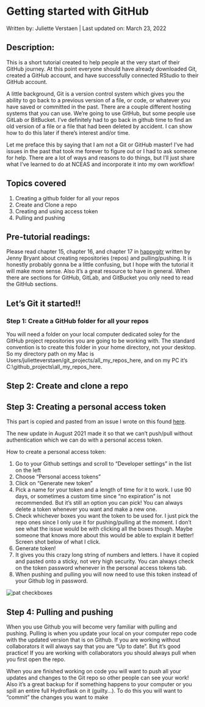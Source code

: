 Getting started with GitHub
================
Written by: Juliette Verstaen \| Last updated on:
March 23, 2022

## Description:

This is a short tutorial created to help people at the very start of
their GitHub journey. At this point everyone should have already
downloaded Git, created a GitHub account, and have successfully
connected RStudio to their GitHub account.

A little background, Git is a version control system which gives you the
ability to go back to a previous version of a file, or code, or whatever
you have saved or committed in the past. There are a couple different
hosting systems that you can use. We’re going to use GitHub, but some
people use GitLab or BitBucket. I’ve definitely had to go back in github
time to find an old version of a file or a file that had been deleted by
accident. I can show how to do this later if there’s interest and/or
time.

Let me preface this by saying that I am not a Git or GitHub master! I’ve
had issues in the past that took me forever to figure out or I had to
ask someone for help. There are a lot of ways and reasons to do things,
but I’ll just share what I’ve learned to do at NCEAS and incorporate it
into my own workflow!

## Topics covered

1.  Creating a github folder for all your repos
2.  Create and Clone a repo
3.  Creating and using access token
4.  Pulling and pushing

## Pre-tutorial readings:

Please read chapter 15, chapter 16, and chapter 17 in
[happygitr](https://happygitwithr.com/) written by Jenny Bryant about
creating repositories (repos) and pulling/pushing. It is honestly
probably gonna be a little confusing, but I hope with the tutorial it
will make more sense. Also it’s a great resource to have in general.
When there are sections for GitHub, GitLab, and GitBucket you only need
to read the GitHub sections.

## Let’s Git it started!!

### Step 1: Create a GitHub folder for all your repos

You will need a folder on your local computer dedicated soley for the
GitHub project repositories you are going to be working with. The
standard convention is to create this folder in your home directory, not
your desktop. So my directory path on my Mac is
Users/julietteverstaen/git_projects/all_my_repos_here, and on my PC it’s
C:\\github_projects\\all_my_repos_here.

## Step 2: Create and clone a repo

## Step 3: Creating a personal access token

This part is copied and pasted from an issue I wrote on this found
[here](https://github.com/Donovan-Lab-at-ASU/Lab_Management/issues/1).

The new update in August 2021 made it so that we can’t push/pull without
authentication which we can do with a personal access token.

How to create a personal access token:

1.  Go to your Github settings and scroll to “Developer settings” in the
    list on the left
2.  Choose “Personal access tokens”
3.  Click on “Generate new token”
4.  Pick a name for your token and a length of time for it to work. I
    use 90 days, or sometimes a custom time since “no expiration” is not
    recommended. But it’s still an option you can pick! You can always
    delete a token whenever you want and make a new one.
5.  Check whichever boxes you want the token to be used for. I just pick
    the repo ones since I only use it for pushing/pulling at the moment.
    I don’t see what the issue would be with clicking all the boxes
    though. Maybe someone that knows more about this would be able to
    explain it better! Screen shot below of what I click.
6.  Generate token!
7.  It gives you this crazy long string of numbers and letters. I have
    it copied and pasted onto a sticky, not very high security. You can
    always check on the token password whenever in the personal access
    tokens tab.
8.  When pushing and pulling you will now need to use this token instead
    of your Github log in password.

![pat
checkboxes](https://github.com/Donovan-Lab-at-ASU/Lab_Management/blob/main/coding_computing/github/pngs/PAT_checkboxes.png)

## Step 4: Pulling and pushing

When you use Github you will become very familiar with pulling and
pushing. Pulling is when you update your local on your computer repo
code with the updated version that is on Github. If you are working
without collaborators it will always say that you are “Up to date”. But
it’s good practice! If you are working with collaborators you should
always pull when you first open the repo.

When you are finished working on code you will want to push all your
updates and changes to the Git repo so other people can see your work!
Also it’s a great backup for if something happens to your computer or
you spill an entire full Hydroflask on it (guilty…). To do this you will
want to “commit” the changes you want to make
